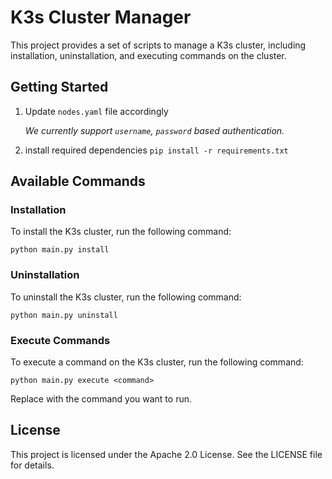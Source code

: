 # K3s Cluster Manager

This project provides a set of scripts to manage a K3s cluster, including installation, uninstallation, and executing commands on the cluster.

## Getting Started
1. Update `nodes.yaml` file accordingly
    
    *We currently support `username`, `password` based authentication.*

1. install required dependencies `pip install -r requirements.txt`

## Available Commands

### Installation
To install the K3s cluster, run the following command:

`python main.py install`

### Uninstallation
To uninstall the K3s cluster, run the following command:

`python main.py uninstall`

### Execute Commands
To execute a command on the K3s cluster, run the following command:

`python main.py execute <command>`

Replace <command> with the command you want to run.

## License
This project is licensed under the Apache 2.0 License. See the LICENSE file for details.